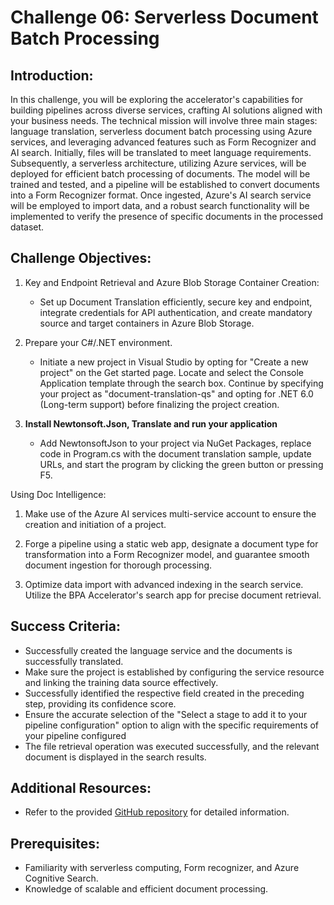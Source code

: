 # Challenge 06: Serverless Document Batch Processing 

## Introduction:

In this challenge, you will be exploring the accelerator's capabilities for building pipelines across diverse services, crafting AI solutions aligned with your business needs. The technical mission will involve three main stages: language translation, serverless document batch processing using Azure services, and leveraging advanced features such as Form Recognizer and AI search. Initially, files will be translated to meet language requirements. Subsequently, a serverless architecture, utilizing Azure services, will be deployed for efficient batch processing of documents. The model will be trained and tested, and a pipeline will be established to convert documents into a Form Recognizer format. Once ingested, Azure's AI search service will be employed to import data, and a robust search functionality will be implemented to verify the presence of specific documents in the processed dataset.

## Challenge Objectives:

1) Key and Endpoint Retrieval and Azure Blob Storage Container Creation:

    - Set up Document Translation efficiently, secure key and endpoint, integrate credentials for API authentication, and create mandatory source and target containers in Azure Blob Storage.

1) Prepare your C#/.NET environment.

    - Initiate a new project in Visual Studio by opting for "Create a new project" on the Get started page. Locate and select the Console Application template through the search box. Continue by specifying your project as "document-translation-qs" and opting for .NET 6.0 (Long-term support) before finalizing the project creation.

1) **Install Newtonsoft.Json, Translate and run your application**

    - Add NewtonsoftJson to your project via NuGet Packages, replace code in Program.cs with the document translation sample, update URLs, and start the program by clicking the green button or pressing F5.

Using Doc Intelligence: 

1) Make use of the Azure AI services multi-service account to ensure the creation and initiation of a project.

1) Forge a pipeline using a static web app, designate a document type for transformation into a Form Recognizer model, and guarantee smooth document ingestion for thorough processing.

1) Optimize data import with advanced indexing in the search service. Utilize the BPA Accelerator's search app for precise document retrieval.

## Success Criteria:

- Successfully created the language service and the documents is successfully translated.
- Make sure the project is established by configuring the service resource and linking the training data source effectively.
- Successfully identified the respective field created in the preceding step, providing its confidence score.
- Ensure the accurate selection of the "Select a stage to add it to your pipeline configuration" option to align with the specific requirements of your pipeline configured
- The file retrieval operation was executed successfully, and the relevant document is displayed in the search results.

## Additional Resources:

- Refer to the provided [GitHub repository](https://github.com/MSUSAzureAccelerators/Azure-OpenAI-and-Form-Recognizer-Workshop/blob/main/README.md) for detailed information.

## Prerequisites:

- Familiarity with serverless computing, Form recognizer, and Azure Cognitive Search.
- Knowledge of scalable and efficient document processing.
